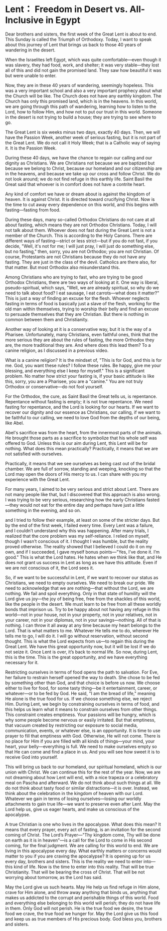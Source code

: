 # Lent： Freedom in Desert vs. All-Inclusive in Egypt

Dear brothers and sisters, the first week of the Great Lent is about to end. This Sunday is called the Triumph of Orthodoxy. Today, I want to speak about this journey of Lent that brings us back to those 40 years of wandering in the desert.

When the Israelites left Egypt, which was quite comfortable—even though it was slavery, they had food, work, and shelter; it was very stable—they lost all of this and did not gain the promised land. They saw how beautiful it was but were unable to enter. 

Now, they are in these 40 years of wandering, seemingly hopeless. This was a very important school and also a very important prophecy about what the Church will be like. The Church does not have any earthly kingdom. The Church has only this promised land, which is in the heavens. In this world, we are going through this path of wandering, learning how to listen to the Lord, how to follow Him, and how not to put our trust in this world. Someone in the desert is not trying to build a house; they are trying to see where to go.

The Great Lent is six weeks minus two days, exactly 40 days. Then, we will have the Passion Week, another week of serious fasting, but it is not part of the Great Lent. We do not call it Holy Week; that is a Catholic way of saying it. It is the Passion Week.

During these 40 days, we have the chance to regain our calling and our dignity as Christians. We are Christians not because we are baptized but because we belong to Christ, because our homeland and our citizenship are in the heavens, and because we take up our cross and follow Christ. We do not look around; we do not find refuge in this earthly life. Saint Basil the Great said that whoever is in comfort does not have a contrite heart.

Any kind of comfort we have or dream about is against the kingdom of heaven. It is against Christ. It is directed toward crucifying Christ. Now is the time to cut away every dependence on this world, and this begins with fasting—fasting from food.

During these days, many so-called Orthodox Christians do not care at all about fasting, which means they are not Orthodox Christians. Today, I will not talk about them. Whoever does not fast during the Great Lent is not a member of the Church. This is according to the Holy Canons. There are different ways of fasting—strict or less strict—but if you do not fast, if you decide, "Well, it's not for me; I will just pray, I will just do something else, but no fasting," then, sorry, you are not Orthodox; you are not Christian. Of course, Protestants are not Christians because they do not have any fasting. They are just in the class of the devil. Catholics are there also, for that matter. But most Orthodox also misunderstand this.

Among Christians who are trying to fast, who are trying to be good Orthodox Christians, there are two ways of looking at it. One way is liberal, pseudo-spiritual, which says, "Well, we are already spiritual, so why do we need to talk about food? I eat sausage, I eat carrots—what does it matter?" This is just a way of finding an excuse for the flesh. Whoever neglects fasting in terms of food is basically just a slave of the flesh, working for the old man within themselves, trying to worship their belly and find an excuse to persuade themselves that they are Christian. But there is nothing in common between them and Christianity.

Another way of looking at it is a conservative way, but it is the way of a Pharisee. Unfortunately, many Christians, even faithful ones, think that the more serious they are about the rules of fasting, the more Orthodox they are, the more traditional they are. And where does this lead them? To a canine religion, as I discussed in a previous video.

What is a canine religion? It is the mindset of, "This is for God, and this is for me. God, you want these rules? I follow these rules. Be happy, give me your blessing, and everything else I keep for myself." This is a significant problem. No matter how strict your fasting is, if your basic attitude is like this, sorry, you are a Pharisee, you are a "canine." You are not truly Orthodox or conservative—do not fool yourself.

For the Orthodox, the cure, as Saint Basil the Great tells us, is repentance. Repentance without fasting is empty; it is not true repentance. We need fasting for repentance, and the Lord is looking for our hearts. If we want to recover our dignity and our essence as Christians, our calling, if we want to be faithful to our calling, we need to love God from the depths of our being, like Abel. 

Abel's sacrifice was from the heart, from the innermost parts of the animals. He brought those parts as a sacrifice to symbolize that his whole self was offered to God. Unless this is our aim during Lent, this Lent will be for nothing. What does this mean practically? Practically, it means that we are not satisfied with ourselves. 

Practically, it means that we see ourselves as being cast out of the bridal chamber. We are full of sorrow, standing and weeping, knocking so that the Lord may open the doors of His mercy to us. I can share with you my experience with the Great Lent. 

For many years, I aimed to be very serious and strict about Lent. There are not many people like that, but I discovered that this approach is also wrong. I was trying to be very serious, researching how the early Christians fasted—they would not eat for the entire day and perhaps have just a little something in the evening, and so on.

and I tried to follow their example, at least on some of the stricter days. But by the end of the first week, I failed every time. Every Lent was a failure, and I couldn’t understand why this was happening. After many trials, I realized that the core problem was my self-reliance. I relied on myself, though I wasn’t conscious of it. I thought I was humble, but the reality proved otherwise. The reality showed that I believed I could do it on my own, and if I succeeded, I gave myself bonus points—"Yes, I’ve done it. I’m good." This is what the Lord hates. He hates when we think like that, and He does not grant us success in Lent as long as we have this attitude. Even if we are not conscious of it, the Lord sees it. 

So, if we want to be successful in Lent, if we want to recover our status as Christians, we need to empty ourselves. We need to break our pride. We need to acknowledge that we are nothing—that without the Lord, we are nothing. We fail and spoil everything. Only in that state of humility will the Lord give us joy—the joy of being free, free from the shackles of this world, like the people in the desert. We must learn to be free from all these worldly bonds that imprison us. Try to be happy about not having any refuge in this world—not in your house, not in your property, not in your relatives, not in your career, not in your diplomas, not in your savings—nothing. All of that is nothing. I can throw it all away at any time because my heart belongs to the Lord. That is what matters to me. Whatever He tells me to do, wherever He tells me to go, I will do it. I will go without reservation, without second thought. This is what the Lord expects from us—to regain this during the Great Lent. We have this great opportunity now, but it will be lost if we do not seize it. Once Lent is over, it’s back to normal life. So now, during Lent, this is the time. This is the great opportunity, and we have everything necessary for it. 

Restricting ourselves in terms of food opens the path to salvation. For Eve, her failure to restrain herself opened the way to death. She chose to be fed by something other than God, and that choice is before us now. We choose either to live for food, for some tasty thing—be it entertainment, career, or whatever—or to be fed by God. He said, "I am the bread of life," meaning He alone is the true food for us. If we choose something else, we reject Him. During Lent, we begin by constraining ourselves in terms of food, and this helps us learn what it means to constrain ourselves from other things. This constraint creates emptiness. Your passions will be hungry, which is why some people become nervous or easily irritated. But that emptiness, that vacuum created by restricting our exposure to social media, communication, events, or whatever else, is an opportunity. It is time to use prayer to fill that emptiness with God. Otherwise, He will not come. There is no place for Him if you are filled with all kinds of things—your mind, your heart, your belly—everything is full. We need to make ourselves empty so that He can come and find a place in us. And you will see how sweet it is to receive God into yourself.

This will bring us back to our homeland, our spiritual homeland, which is our union with Christ. We can continue this for the rest of the year. Now, we are not dreaming about how Lent will end, with a nice trapeza or a celebratory meal on Pascha and afterward. We do not think about such things at all. We do not think about tasty food or similar distractions—it is over. Instead, we think about the celebration in the kingdom of heaven with our Lord. Whatever we gain in terms of losing ourselves—losing our worldly attachments to gain true life—we want to preserve even after Lent. May the Lord help us, give us eager hearts, and make us conscious of the apocalypse. 

A true Christian is one who lives in the apocalypse. What does this mean? It means that every prayer, every act of fasting, is an invitation for the second coming of Christ. The Lord’s Prayer—"Thy kingdom come, Thy will be done on earth as it is in heaven"—is a call for the Lord to come in His second coming, for the final judgment. We are calling for this world to end. We are living in this apocalypse every day. What earthly matters or concerns would matter to you if you are craving the apocalypse? It is opening up for us every day, brothers and sisters. This is the reality we need to enter into—this kind of life. Now is the time to enter into this reality. That will be true Christianity. That will be bearing the cross of Christ. That will be not worrying about tomorrow, as the Lord has said. 

May the Lord give us such hearts. May He help us find refuge in Him alone, crave for Him alone, and throw away anything that binds us, anything that makes us addicted to the corrupt and perishable things of this world. Food and everything else belonging to this world will perish; they do not have life in them. Only God will not perish. He is the true food we desire, the true food we crave, the true food we hunger for. May the Lord give us this food and keep us as true members of His precious body. God bless you, brothers and sisters.

